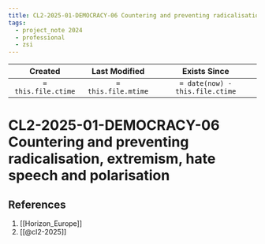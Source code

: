 ```yaml
---
title: CL2-2025-01-DEMOCRACY-06 Countering and preventing radicalisation,  extremism, hate speech and polarisation
tags:
  - project_note 2024
  - professional
  - zsi
---
```

|     Created      |  Last Modified   |       Exists Since        |
|:----------------:|:----------------:|:----------------:|
| `= this.file.ctime` | `= this.file.mtime` | `= date(now) - this.file.ctime`|

# CL2-2025-01-DEMOCRACY-06 Countering and preventing radicalisation,  extremism, hate speech and polarisation

## References
1. [[Horizon_Europe]]
2. [[@cl2-2025]]